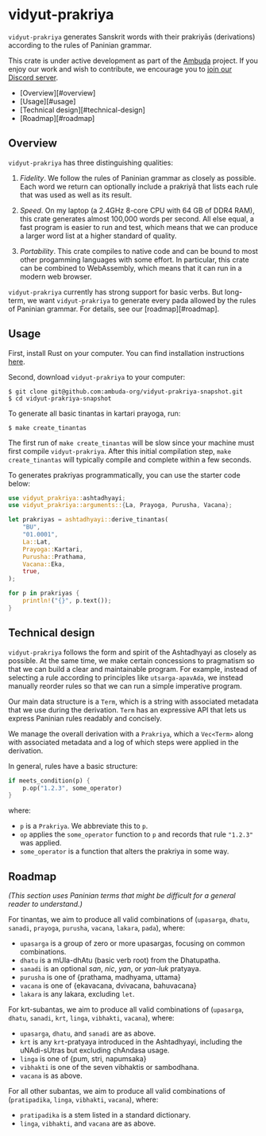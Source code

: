 vidyut-prakriya
===============

`vidyut-prakriya` generates Sanskrit words with their prakriyās (derivations)
according to the rules of Paninian grammar.

This crate is under active development as part of the [Ambuda][ambuda] project.
If you enjoy our work and wish to contribute, we encourage you to [join our
Discord server][discord].

- [Overview][#overview]
- [Usage][#usage]
- [Technical design][#technical-design]
- [Roadmap][#roadmap]


[ambuda]: https://ambuda.org
[discord]: https://discord.gg/7rGdTyWY7Z


Overview
--------

`vidyut-prakriya` has three distinguishing qualities:

1. *Fidelity*. We follow the rules of Paninian grammar as closely as possible.
   Each word we return can optionally include a prakriyā that lists each rule
   that was used as well as its result.

2. *Speed*. On my laptop (a 2.4GHz 8-core CPU with 64 GB of DDR4 RAM), this
   crate generates almost 100,000 words per second. All else equal, a fast
   program is easier to run and test, which means that we can produce a larger
   word list at a higher standard of quality.

3. *Portability*. This crate compiles to native code and can be bound to most
   other progamming languages with some effort. In particular, this crate can
   be combined to WebAssembly, which means that it can run in a modern web
   browser.

`vidyut-prakriya` currently has strong support for basic verbs. But long-term,
we want `vidyut-prakriya` to generate every pada allowed by the rules of
Paninian grammar. For details, see our [roadmap][#roadmap].


Usage
-----

First, install Rust on your computer. You can find installation instructions
[here][install-rust].

Second, download `vidyut-prakriya` to your computer:

```
$ git clone git@github.com:ambuda-org/vidyut-prakriya-snapshot.git
$ cd vidyut-prakriya-snapshot
```

To generate all basic tinantas in kartari prayoga, run:

```
$ make create_tinantas
```

The first run of `make create_tinantas` will be slow since your machine must
first compile `vidyut-prakriya`. After this initial compilation step, `make
create_tinantas` will typically compile and complete within a few seconds.

To generates prakriyas programmatically, you can use the starter code below:

```rust
use vidyut_prakriya::ashtadhyayi;
use vidyut_prakriya::arguments::{La, Prayoga, Purusha, Vacana};

let prakriyas = ashtadhyayi::derive_tinantas(
    "BU",
    "01.0001",
    La::Lat,
    Prayoga::Kartari,
    Purusha::Prathama,
    Vacana::Eka,
    true,
);

for p in prakriyas {
    println!("{}", p.text());
}
```


[install-rust]: https://www.rust-lang.org/tools/install
[sv]: https://github.com/drdhaval2785/SanskritVerb



Technical design
----------------

`vidyut-prakriya` follows the form and spirit of the Ashtadhyayi as closely as
possible. At the same time, we make certain concessions to pragmatism so that
we can build a clear and maintainable program. For example, instead of
selecting a rule according to principles like `utsarga-apavAda`, we instead
manually reorder rules so that we can run a simple imperative program.

Our main data structure is a `Term`, which is a string with associated
metadata that we use during the derivation. `Term` has an expressive API that
lets us express Paninian rules readably and concisely.

We manage the overall derivation with a `Prakriya`, which a `Vec<Term>` along
with associated metadata and a log of which steps were applied in the
derivation.

In general, rules have a basic structure:

```rust
if meets_condition(p) {
    p.op("1.2.3", some_operator)
}
```

where:
- `p` is a `Prakriya`. We abbreviate this to `p`.
- `op` applies the `some_operator` function to `p` and records that rule
  `"1.2.3"` was applied.
- `some_operator` is a function that alters the prakriya in some way.


Roadmap
-------

*(This section uses Paninian terms that might be difficult for a general reader to
understand.)*

For tinantas, we aim to produce all valid combinations of (`upasarga`, `dhatu`,
`sanadi`, `prayoga`, `purusha`, `vacana`, `lakara`, `pada`), where:

- `upasarga` is a group of zero or more upasargas, focusing on common
  combinations.
- `dhatu` is a mUla-dhAtu (basic verb root) from the Dhatupatha.
- `sanadi` is an optional *san*, *nic*, *yan*, or *yan-luk* pratyaya.
- `purusha` is one of {prathama, madhyama, uttama}
- `vacana` is one of {ekavacana, dvivacana, bahuvacana}
- `lakara` is any lakara, excluding `let`.

For krt-subantas, we aim to produce all valid combinations of (`upasarga`, `dhatu`,
`sanadi`, `krt`, `linga`, `vibhakti`, `vacana`), where:

- `upasarga`, `dhatu`, and `sanadi` are as above.
- `krt` is any `krt`-pratyaya introduced in the Ashtadhyayi, including the
  uNAdi-sUtras but excluding chAndasa usage. 
- `linga` is one of {pum, stri, napumsaka}
- `vibhakti` is one of the seven vibhaktis or sambodhana.
- `vacana` is as above.

For all other subantas, we aim to produce all valid combinations of
(`pratipadika`, `linga`, `vibhakti`, `vacana`), where:

- `pratipadika` is a stem listed in a standard dictionary.
- `linga`, `vibhakti`, and `vacana` are as above.
